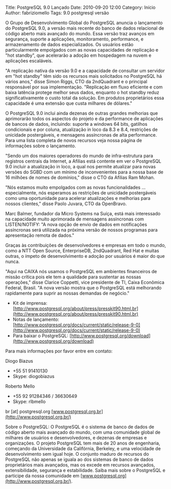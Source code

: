 Title: PostgreSQL 9.0 Lançado
Date: 2010-09-20 12:00
Category: Início
Author: fabriziomello
Tags: 9.0 postgresql versão

O Grupo de Desenvolvimento Global do PostgreSQL anuncia o lançamento do PostgreSQL 9.0, a versão mais recente do banco de dados relacional de código aberto mais avançado do mundo. Essa versão traz avanços em segurança, suporte a aplicações, monitoramento, performance, e armazenamento de dados especializados. Os usuários estão particularmente empolgados com as novas capacidades de replicação e "hot standby", que acelerarão a adoção em hospedagem na nuvem e aplicações escaláveis.

"A replicação nativa da versão 9.0 e a capacidade de consultar um servidor em "hot standby" têm sido os recursos mais solicitados no PostgreSQL há vários anos," disse Simon Riggs, CTO da 2ndQuadrant e o principal responsável por sua implementação. "Replicação em fluxo eficiente e com baixa latência protege melhor seus dados, enquanto o hot standby reduz significativamente o custo total da solução. Em produtos proprietários essa capacidade é uma extensão que custa milhares de dólares."

O PostgreSQL 9.0 inclui ainda dezenas de outras grandes melhorias que aprimorarão todos os aspectos do projeto e da performance de aplicações de bancos de dados, incluindo: suporte a windows 64 bits, gatilhos condicionais e por coluna, atualização in loco da 8.3 e 8.4, restrições de unicidade postergáveis, e mensagens assíncronas de alta performance. Para uma lista completa de novos recursos veja nossa página de informações sobre o lançamento.

"Sendo um dos maiores operadores do mundo de infra-estrutura para registros centrais da Internet, a Afilias está contente em ver o PostgreSQL 9.0 incluir a atualização in loco, a qual nos permite atualizar para novas versões do SGBD com um mínimo de inconvenientes para a nossa base de 16 milhões de nomes de domínios," disse o CTO da Afilias Ram Mohan.

"Nós estamos muito empolgados com as novas funcionalidades ... especialmente, nós esperamos as restrições de unicidade postergáveis como uma oportunidade para acelerar atualizações e melhorias para nossos clientes," disse Paolo Juvara, CTO da OpenBravo.

Marc Balmer, fundador da Micro Systems na Suíça, está mais interessado na capacidade muito aprimorada de mensagens assíncronas com LISTEN/NOTIFY: "A nova opção de envio de dados em notificações assíncronas será utilizada na próxima versão de nossos programas para apresentação remota de dados."

Graças às contribuições de desenvolvedores e empresas em todo o mundo, como a NTT Open Source, EnterpriseDB, 2ndQuadrant, Red Hat e muitas outras, o ímpeto de desenvolvimento e adoção por usuários é maior do que nunca.

"Aqui na CAIXA nós usamos o PostgreSQL em ambientes financeiros de missão crítica pois ele tem a qualidade para sustentar as nossas operações," disse Clarice Coppetti, vice presidente de TI, Caixa Econômica Federal, Brasil. "A nova versão mostra que o PostgreSQL está melhorando rapidamente para suprir as nossas demandas de negócio."

- Kit de imprensa: [http://www.postgresql.org/about/press/presskit90.html.br](http://www.postgresql.org/about/press/presskit90.html.br)
- Notas de lançamento: [http://www.postgresql.org/docs/current/static/release-9-0](http://www.postgresql.org/docs/current/static/release-9-0)
- Para baixar o PostgreSQL: [http://www.postgresql.org/download](http://www.postgresql.org/download)


Para mais informações por favor entre em contato:

Diogo Biazus

- +55 51 91410130
- Skype: diogobiazus

Roberto Mello

- +55 92 91284346 / 36630649
- Skype: rlbmello


br [at] postgresql.org
[www.postgresql.org.br](http://www.postgresql.org.br/)


Sobre o PostgreSQL: O PostgreSQL é o sistema de banco de dados de código aberto mais avançado do mundo, com uma comunidade global de milhares de usuários e desenvolvedores, e dezenas de empresas e organizações. O projeto PostgreSQL tem mais de 20 anos de engenharia, começando da Universidade da Califórnia, Berkeley, e uma velocidade de desenvolvimento sem igual hoje. O conjunto maduro de recursos do PostgreSQL não apenas se iguala ao dos sistemas de banco de dados proprietários mais avançados, mas os excede em recursos avançados, extensibilidade, segurança e estabilidade. Saiba mais sobre o PostgreSQL e participe da nossa comunidade em [www.postgresql.org](http://www.postgresql.org.br/). 
